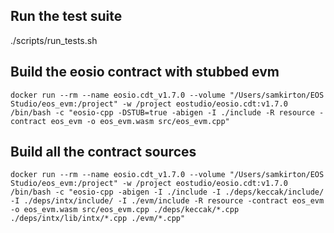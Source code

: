 ## Run the test suite

./scripts/run_tests.sh

## Build the eosio contract with stubbed evm

```
docker run --rm --name eosio.cdt_v1.7.0 --volume "/Users/samkirton/EOS Studio/eos_evm:/project" -w /project eostudio/eosio.cdt:v1.7.0 /bin/bash -c "eosio-cpp -DSTUB=true -abigen -I ./include -R resource -contract eos_evm -o eos_evm.wasm src/eos_evm.cpp"
```

## Build all the contract sources

```
docker run --rm --name eosio.cdt_v1.7.0 --volume "/Users/samkirton/EOS Studio/eos_evm:/project" -w /project eostudio/eosio.cdt:v1.7.0 /bin/bash -c "eosio-cpp -abigen -I ./include -I ./deps/keccak/include/ -I ./deps/intx/include/ -I ./evm/include -R resource -contract eos_evm -o eos_evm.wasm src/eos_evm.cpp ./deps/keccak/*.cpp ./deps/intx/lib/intx/*.cpp ./evm/*.cpp"
```
